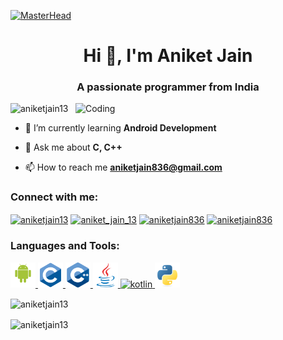 [![MasterHead](https://miro.medium.com/max/1400/1*vJjJ3Mdok6Rvxx85IIRqBQ.gif)](https://rishavchanda.io)	

<h1 align="center">Hi 👋, I'm Aniket Jain</h1>
<h3 align="center">A passionate programmer from India</h3>
<img align="right" alt="Coding" width="400" src="https://camo.githubusercontent.com/5ddf73ad3a205111cf8c686f687fc216c2946a75005718c8da5b837ad9de78c9/68747470733a2f2f7468756d62732e6766796361742e636f6d2f4576696c4e657874446576696c666973682d736d616c6c2e676966">

<p align="left"> <img src="https://komarev.com/ghpvc/?username=aniketjain13&label=Profile%20views&color=0e75b6&style=flat" alt="aniketjain13" /> </p>

- 🌱 I’m currently learning **Android Development**

- 💬 Ask me about **C, C++**

- 📫 How to reach me **aniketjain836@gmail.com**

<h3 align="left">Connect with me:</h3>
<p align="left">
<a href="https://linkedin.com/in/aniketjain13" target="blank"><img align="center" src="https://raw.githubusercontent.com/rahuldkjain/github-profile-readme-generator/master/src/images/icons/Social/linked-in-alt.svg" alt="aniketjain13" height="30" width="40" /></a>
<a href="https://www.codechef.com/users/aniket_jain_13" target="blank"><img align="center" src="https://cdn.jsdelivr.net/npm/simple-icons@3.1.0/icons/codechef.svg" alt="aniket_jain_13" height="30" width="40" /></a>
<a href="https://www.hackerrank.com/aniketjain836" target="blank"><img align="center" src="https://raw.githubusercontent.com/rahuldkjain/github-profile-readme-generator/master/src/images/icons/Social/hackerrank.svg" alt="aniketjain836" height="30" width="40" /></a>
<a href="https://www.leetcode.com/aniketjain836" target="blank"><img align="center" src="https://raw.githubusercontent.com/rahuldkjain/github-profile-readme-generator/master/src/images/icons/Social/leet-code.svg" alt="aniketjain836" height="30" width="40" /></a>
</p>

<h3 align="left">Languages and Tools:</h3>
<p align="left"> <a href="https://developer.android.com" target="_blank" rel="noreferrer"> <img src="https://raw.githubusercontent.com/devicons/devicon/master/icons/android/android-original-wordmark.svg" alt="android" width="40" height="40"/> </a> <a href="https://www.cprogramming.com/" target="_blank" rel="noreferrer"> <img src="https://raw.githubusercontent.com/devicons/devicon/master/icons/c/c-original.svg" alt="c" width="40" height="40"/> </a> <a href="https://www.w3schools.com/cpp/" target="_blank" rel="noreferrer"> <img src="https://raw.githubusercontent.com/devicons/devicon/master/icons/cplusplus/cplusplus-original.svg" alt="cplusplus" width="40" height="40"/> </a> <a href="https://www.java.com" target="_blank" rel="noreferrer"> <img src="https://raw.githubusercontent.com/devicons/devicon/master/icons/java/java-original.svg" alt="java" width="40" height="40"/> </a> <a href="https://kotlinlang.org" target="_blank" rel="noreferrer"> <img src="https://www.vectorlogo.zone/logos/kotlinlang/kotlinlang-icon.svg" alt="kotlin" width="40" height="40"/> </a> <a href="https://www.python.org" target="_blank" rel="noreferrer"> <img src="https://raw.githubusercontent.com/devicons/devicon/master/icons/python/python-original.svg" alt="python" width="40" height="40"/> </a> </p>

<p><img align="center" src="https://github-readme-stats.vercel.app/api/top-langs?username=aniketjain13&show_icons=true&locale=en&layout=compact" alt="aniketjain13" /></p>

<p><img align="center" src="https://github-readme-streak-stats.herokuapp.com/?user=aniketjain13&" alt="aniketjain13" /></p>

